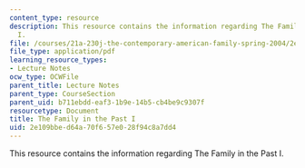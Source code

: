 ```yaml
---
content_type: resource
description: This resource contains the information regarding The Family in the Past
  I.
file: /courses/21a-230j-the-contemporary-american-family-spring-2004/2e109bbed64a70f657e028f94c8a7dd4_MIT21A_230JS04_familythepas.pdf
file_type: application/pdf
learning_resource_types:
- Lecture Notes
ocw_type: OCWFile
parent_title: Lecture Notes
parent_type: CourseSection
parent_uid: b711ebdd-eaf3-1b9e-14b5-cb4be9c9307f
resourcetype: Document
title: The Family in the Past I
uid: 2e109bbe-d64a-70f6-57e0-28f94c8a7dd4
---
```

This resource contains the information regarding The Family in the Past I.

